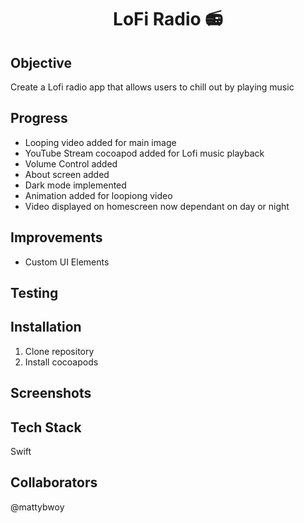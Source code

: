 <h1 align="center">

LoFi Radio 📻

</h1>

## Objective
Create a Lofi radio app that allows users to chill out by playing music

## Progress
- Looping video added for main image
- YouTube Stream cocoapod added for Lofi music playback
- Volume Control added
- About screen added
- Dark mode implemented
- Animation added for loopiong video
- Video displayed on homescreen now dependant on day or night

## Improvements
- Custom UI Elements

## Testing

## Installation

1. Clone repository
2. Install cocoapods

## Screenshots

## Tech Stack
Swift

## Collaborators
@mattybwoy

